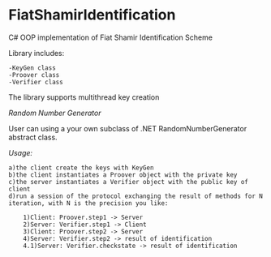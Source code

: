 # FiatShamirIdentification
C# OOP implementation of Fiat Shamir Identification Scheme

Library includes:

	-KeyGen class
	-Proover class
	-Verifier class

The library supports multithread key creation

*Random Number Generator*

User can using a your own subclass of .NET RandomNumberGenerator abstract class.

*Usage:*

    a)the client create the keys with KeyGen
    b)the client instantiates a Proover object with the private key
    c)the server instantiates a Verifier object with the public key of client
    d)run a session of the protocol exchanging the result of methods for N iteration, with N is the precision you like:

        1)Client: Proover.step1 -> Server
        2)Server: Verifier.step1 -> Client
        3)Client: Proover.step2 -> Server
        4)Server: Verifier.step2 -> result of identification
        4.1)Server: Verifier.checkstate -> result of identification
